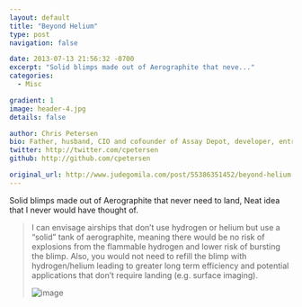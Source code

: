 ```yaml
---
layout: default
title: "Beyond Helium"
type: post
navigation: false

date: 2013-07-13 21:56:32 -0700
excerpt: "Solid blimps made out of Aerographite that neve..."
categories:
  - Misc

gradient: 1
image: header-4.jpg
details: false

author: Chris Petersen
bio: Father, husband, CIO and cofounder of Assay Depot, developer, entrepreneur and technologist.
twitter: http://twitter.com/cpetersen
github: http://github.com/cpetersen

original_url: http://www.judegomila.com/post/55386351452/beyond-helium
---
```



Solid blimps made out of Aerographite that never need to land, Neat idea that I never would have thought of.

 > 
 > 
 >  
 > 
 >  I can envisage airships that don’t use hydrogen or helium but use a “solid” tank of aerographite, meaning there would be no risk of explosions from the flammable hydrogen and lower risk of bursting the blimp. Also, you would not need to refill the blimp with hydrogen/helium leading to greater long term efficiency and potential applications that don’t require landing (e.g. surface imaging). 
 > 
 >  ![image](/attachments/790a7e9d4dad1ae257011b6f51c51bbf/image.png) 
 > 
 >  
 > 
 > 
